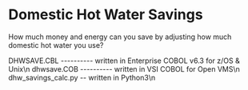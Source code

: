 # Domestic Hot Water Savings
How much money and energy can you save by adjusting how much domestic hot water you use?

DHWSAVE.CBL ---------- written in Enterprise COBOL v6.3 for z/OS & Unix\n
dhwsave.COB ---------- written in VSI COBOL for Open VMS\n
dhw_savings_calc.py -- written in Python3\n

